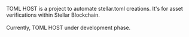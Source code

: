 TOML HOST is a project to automate stellar.toml creations. It's for asset verifications within Stellar Blockchain.<br><br>
Currently, TOML HOST under development phase.
